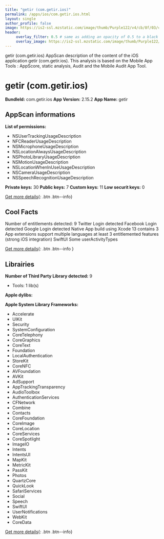 ```yaml
---
title: "getir (com.getir.ios)"
permalink: /apps/ios/com.getir.ios.html
layout: single
author_profile: false
image: https://is2-ssl.mzstatic.com/image/thumb/Purple122/v4/cb/8f/03/cb8f0358-7ca7-104e-5e7d-3f9eac643af8/AppIcon-1x_U007emarketing-0-4-85-220.jpeg/512x512bb.jpg
header: 
     overlay_filter: 0.5 # same as adding an opacity of 0.5 to a black background
     overlay_image: https://is2-ssl.mzstatic.com/image/thumb/Purple122/v4/cb/8f/03/cb8f0358-7ca7-104e-5e7d-3f9eac643af8/AppIcon-1x_U007emarketing-0-4-85-220.jpeg/512x512bb.jpg
---
```

getir (com.getir.ios) AppScan description of the content of the iOS application getir (com.getir.ios). This analysis is based on the Mobile App Tools : AppScore, static analysis, Audit and the Mobile Audit App Tool.

# getir (com.getir.ios)

**BundleId:** com.getir.ios
**App Version:** 2.15.2
**App Name:** getir


## AppScan informations 

**List of permissions:** 
- NSUserTrackingUsageDescription
- NFCReaderUsageDescription
- NSMicrophoneUsageDescription
- NSLocationAlwaysUsageDescription
- NSPhotoLibraryUsageDescription
- NSMotionUsageDescription
- NSLocationWhenInUseUsageDescription
- NSCameraUsageDescription
- NSSpeechRecognitionUsageDescription
  
  
**Private keys:** 30
**Public keys:** 7
**Custom keys:** 11
**Low securit keys:** 0
  
[Get more details](/pricing.html){: .btn .btn--info}

## Cool Facts

Number of entitlements detected: 9
Twitter Login detected
Facebook Login detected
Google Login detected
Native App
build using Xcode 13
contains 3 App extensions
support multiple languages
at least 3 entitlemented features (strong iOS integration)
SwiftUI
Some userActivityTypes
  
[Get more details](/pricing.html){: .btn .btn--info }

## Librairies 
**Number of Third Party Library detected:** 9
- Tools: 1 lib(s)


**Apple dylibs:**


**Apple System Library Frameworks:**
- Accelerate
- UIKit
- Security
- SystemConfiguration
- CoreTelephony
- CoreGraphics
- CoreText
- Foundation
- LocalAuthentication
- StoreKit
- CoreNFC
- AVFoundation
- AVKit
- AdSupport
- AppTrackingTransparency
- AudioToolbox
- AuthenticationServices
- CFNetwork
- Combine
- Contacts
- CoreFoundation
- CoreImage
- CoreLocation
- CoreServices
- CoreSpotlight
- ImageIO
- Intents
- IntentsUI
- MapKit
- MetricKit
- PassKit
- Photos
- QuartzCore
- QuickLook
- SafariServices
- Social
- Speech
- SwiftUI
- UserNotifications
- WebKit
- CoreData


  
[Get more details](/pricing.html){: .btn .btn--info}

